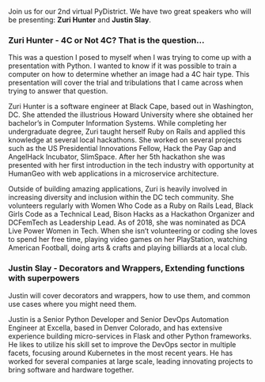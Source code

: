 <!--
.. title: May Meetup
.. slug: may-meetup
.. date: 2020-05-18 21:12:10 UTC-05:00
.. tags: meetup
.. category: main-meetup
.. link: https://www.meetup.com/pydistrict/events/270239718/
.. event_time: 2020-05-05 17:30:00 UTC-05:00
.. description: PyDistrict's May Meetup
.. type: text
-->

Join us for our 2nd virtual PyDistrict. We have two great speakers who will be
presenting: **Zuri Hunter** and **Justin Slay**.

### Zuri Hunter - 4C or Not 4C? That is the question...

This was a question I posed to myself when I was trying to come up with a
presentation with Python. I wanted to know if it was possible to train a
computer on how to determine whether an image had a 4C hair type. This
presentation will cover the trial and tribulations that I came across when
trying to answer that question.

Zuri Hunter is a software engineer at Black Cape, based out in Washington, DC.
She attended the illustrious Howard University where she obtained her
bachelor’s in Computer Information Systems. While completing her undergraduate
degree, Zuri taught herself Ruby on Rails and applied this knowledge at several
local hackathons. She worked on several projects such as the US Presidential
Innovations Fellow, Hack the Pay Gap and AngelHack Incubator, SlimSpace. After
her 5th hackathon she was presented with her first introduction in the tech
industry with opportunity at HumanGeo with web applications in a microservice
architecture.

Outside of building amazing applications, Zuri is heavily involved in
increasing diversity and inclusion within the DC tech community. She volunteers
regularly with Women Who Code as a Ruby on Rails Lead, Black Girls Code as a
Technical Lead, Bison Hacks as a Hackathon Organizer and DCFemTech as
Leadership Lead. As of 2018, she was nominated as DCA Live Power Women in Tech.
When she isn’t volunteering or coding she loves to spend her free time, playing
video games on her PlayStation, watching American Football, doing arts & crafts
and playing billiards at a local club.

### Justin Slay - Decorators and Wrappers, Extending functions with superpowers

Justin will cover decorators and wrappers, how to use them, and common use
cases where you might need them.

Justin is a Senior Python Developer and Senior DevOps Automation Engineer at
Excella, based in Denver Colorado, and has extensive experience building
micro-services in Flask and other Python frameworks. He likes to utilize his
skill set to improve the DevOps sector in multiple facets, focusing around
Kubernetes in the most recent years. He has worked for several companies at
large scale, leading innovating projects to bring software and hardware
together.
